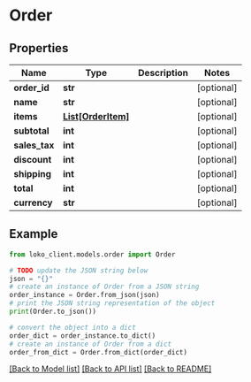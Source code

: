 # Order


## Properties

Name | Type | Description | Notes
------------ | ------------- | ------------- | -------------
**order_id** | **str** |  | [optional] 
**name** | **str** |  | [optional] 
**items** | [**List[OrderItem]**](OrderItem.md) |  | [optional] 
**subtotal** | **int** |  | [optional] 
**sales_tax** | **int** |  | [optional] 
**discount** | **int** |  | [optional] 
**shipping** | **int** |  | [optional] 
**total** | **int** |  | [optional] 
**currency** | **str** |  | [optional] 

## Example

```python
from loko_client.models.order import Order

# TODO update the JSON string below
json = "{}"
# create an instance of Order from a JSON string
order_instance = Order.from_json(json)
# print the JSON string representation of the object
print(Order.to_json())

# convert the object into a dict
order_dict = order_instance.to_dict()
# create an instance of Order from a dict
order_from_dict = Order.from_dict(order_dict)
```
[[Back to Model list]](../README.md#documentation-for-models) [[Back to API list]](../README.md#documentation-for-api-endpoints) [[Back to README]](../README.md)


